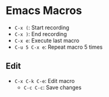 # Emacs Macros

- `C-x (`: Start recording
- `C-x )`: End recording
- `C-x e`: Execute last macro
- `C-u 5 C-x e`: Repeat macro 5 times

## Edit

- `C-x C-k C-e`: Edit macro
    - `C-c C-c`: Save changes
